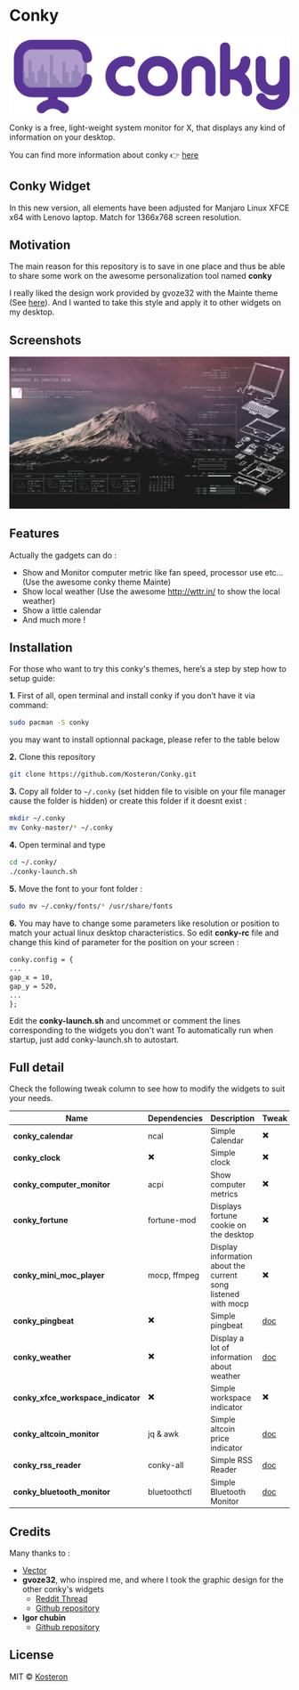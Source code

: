 # Conky

![Conky logo](conky-logotype.png)

Conky is a free, light-weight system monitor for X, that displays any kind of information on your desktop.

You can find more information about conky :point_right: [here](https://github.com/brndnmtthws/conky)

## Conky Widget

In this new version, all elements have been adjusted for Manjaro Linux XFCE x64 with Lenovo laptop. Match for 1366x768 screen resolution.

## Motivation
The main reason for this repository is to save in one place and thus be able to share some work on the awesome personalization tool named **conky**

I really liked the design work provided by gvoze32 with the Mainte theme (See [here](https://github.com/gvoze32/Mainte)). And I wanted to take this style and apply it to other widgets on my desktop.

## Screenshots
![preview](preview.png)

## Features
Actually the gadgets can do :

- Show and Monitor computer metric like fan speed, processor use etc... (Use the awesome conky theme Mainte)
- Show local weather (Use the awesome http://wttr.in/ to show the local weather)
- Show a little calendar
- And much more !

## Installation

For those who want to try this conky's themes, here’s a step by step how to setup guide:

**1.** First of all, open terminal and install conky if you don’t have it via command:

```bash
sudo pacman -S conky
```

you may want to install optionnal package, please refer to the table below

**2.** Clone this repository
```bash
git clone https://github.com/Kosteron/Conky.git
```

**3.** Copy all folder to `~/.conky` (set hidden file to visible on your file manager cause the folder is hidden) or create this folder if it doesnt exist :
```bash
mkdir ~/.conky
mv Conky-master/* ~/.conky
```

**4.** Open terminal and type
```bash
cd ~/.conky/
./conky-launch.sh
```

**5.** Move the font to your font folder :
```bash
sudo mv ~/.conky/fonts/* /usr/share/fonts
```

**6.** You may have to change some parameters like resolution or position to match your actual linux desktop characteristics.
So edit **conky-rc** file and change this kind of parameter for the position on your screen :
```
conky.config = {
...
gap_x = 10,
gap_y = 520,
...
};
```

Edit the **conky-launch.sh** and uncommet or comment the lines corresponding to the widgets you don't want
To automatically run when startup, just add conky-launch.sh to autostart.

## Full detail

Check the following tweak column to see how to modify the widgets to suit your needs.

| Name | Dependencies | Description | Tweak |
|----|----|----|----|
| **conky_calendar** | ncal | Simple Calendar | :heavy_multiplication_x: |
| **conky_clock** | :heavy_multiplication_x: | Simple clock | :heavy_multiplication_x: |
| **conky_computer_monitor** | acpi | Show computer metrics | :heavy_multiplication_x: |
| **conky_fortune** | fortune-mod | Displays fortune cookie on the desktop | :heavy_multiplication_x: |
| **conky_mini_moc_player** | mocp, ffmpeg | Display information about the current song listened with mocp | :heavy_multiplication_x: |
| **conky_pingbeat** | :heavy_multiplication_x: | Simple pingbeat | [doc](docs/conkyrc-pingbeat.md) |
| **conky_weather** | :heavy_multiplication_x: | Display a lot of information about weather | [doc](docs/conkyrc-weather.md) |
| **conky_xfce_workspace_indicator** | :heavy_multiplication_x: | Simple workspace indicator | :heavy_multiplication_x: |
| **conky_altcoin_monitor** | jq & awk | Simple altcoin price indicator | [doc](docs/conkyrc-altcoin-monitor.md) |
| **conky_rss_reader** | conky-all | Simple RSS Reader | [doc](docs/conky-rss-reader.md) |
| **conky_bluetooth_monitor** | bluetoothctl | Simple Bluetooth Monitor | [doc](docs/conky-bluetooth-monitor.md) |

## Credits
Many thanks to :

- [Vector](https://www.reddit.com/r/thinkpad/search/?q=exploded%20wallpaper&restrict_sr=1)
- **gvoze32**, who inspired me, and where I took the graphic design for the other conky's widgets
	- [Reddit Thread](https://www.reddit.com/r/unixporn/comments/e49pgl/oc_mainte_a_simple_and_functional_conky_theme/)
	- [Github repository](https://github.com/gvoze32/Mainte)
- **Igor chubin**
	- [Github repository](https://github.com/chubin/wttr.in)

## License
MIT © [Kosteron]()